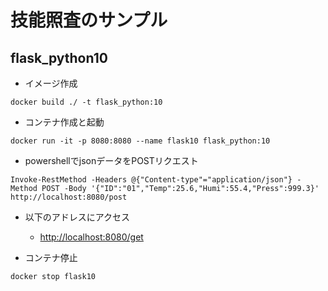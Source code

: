 # 技能照査のサンプル

## flask_python10

- イメージ作成

```shell
docker build ./ -t flask_python:10
```

- コンテナ作成と起動

```shell
docker run -it -p 8080:8080 --name flask10 flask_python:10
```

- powershellでjsonデータをPOSTリクエスト

```powrshell
Invoke-RestMethod -Headers @{"Content-type"="application/json"} -Method POST -Body '{"ID":"01","Temp":25.6,"Humi":55.4,"Press":999.3}' http://localhost:8080/post
```

- 以下のアドレスにアクセス

    - <http://localhost:8080/get>

- コンテナ停止

```shell
docker stop flask10
```
